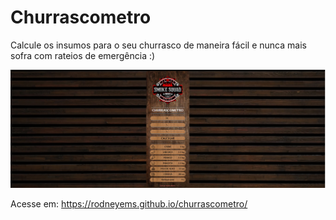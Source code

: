 # Churrascometro
Calcule os insumos para o seu churrasco de maneira fácil e nunca mais sofra com rateios de emergência :)

![Alt text](https://github.com/rodneyems/churrascometro/blob/main/img/readme.PNG "Title")

Acesse em: https://rodneyems.github.io/churrascometro/
